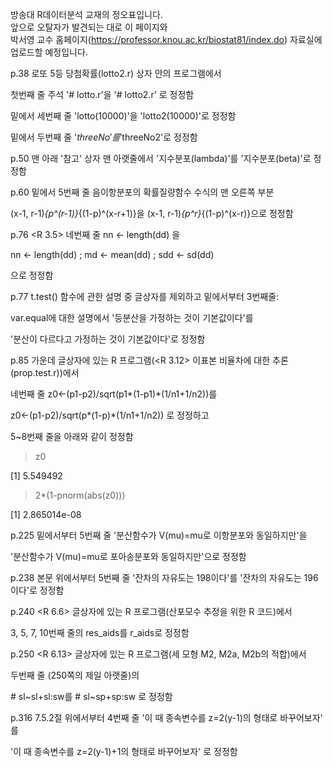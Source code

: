 방송대 R데이터분석 교재의 정오표입니다.  
앞으로 오탈자가 발견되는 대로 이 페이지와   
박서영 교수 홈페이지(https://professor.knou.ac.kr/biostat81/index.do) 자료실에 업로드할 예정입니다.   


p.38 로또 5등 당첨확률(lotto2.r) 상자 안의 프로그램에서 

첫번째 줄 주석 '# lotto.r'을 '# lotto2.r' 로 정정함

밑에서 세번째 줄 'lotto(10000)'을 'lotto2(10000)'로 정정함

밑에서 두번째 줄 '$threeNo'를 '$threeNo2'로 정정함



p.50 맨 아래 '참고' 상자 맨 아랫줄에서 '지수분포(lambda)'를 '지수분포(beta)'로 정정함



p.60 밑에서 5번째 줄 음이항분포의 확률질량함수 수식의 맨 오른쪽 부분

(x-1, r-1)*{p^(r-1)}*{(1-p)^(x-r+1)}을 (x-1, r-1)*{p^r}*{(1-p)^(x-r)}으로 정정함


p.76 <R 3.5> 네번째 줄 nn <- length(dd) 을

nn <- length(dd) ; md <- mean(dd) ; sdd <- sd(dd)

으로 정정함


p.77 t.test() 함수에 관한 설명 중 글상자를 제외하고 밑에서부터 3번째줄:

var.equal에 대한 설명에서 '등분산을 가정하는 것이 기본값이다'를 

'분산이 다르다고 가정하는 것이 기본값이다'로 정정함



p.85 가운데 글상자에 있는 R 프로그램(<R 3.12> 이표본 비율차에 대한 추론(prop.test.r))에서

네번째 줄 z0<-(p1-p2)/sqrt(p1*(1-p1)*(1/n1+1/n2))를 

z0<-(p1-p2)/sqrt(p*(1-p)*(1/n1+1/n2)) 로 정정하고

5~8번째 줄을 아래와 같이 정정함

>  z0

[1] 5.549492

>  2*(1-pnorm(abs(z0)))

[1] 2.865014e-08









p.225 밑에서부터 5번째 줄 '분산함수가 V(mu)=mu로 이항분포와 동일하지만'을

'분산함수가 V(mu)=mu로 포아송분포와 동일하지만'으로 정정함



p.238 본문 위에서부터 5번째 줄 '잔차의 자유도는 198이다'를 '잔차의 자유도는 196이다'로 정정함



p.240 <R 6.6> 글상자에 있는 R 프로그램(산포모수 추정을 위한 R 코드)에서

3, 5, 7, 10번째 줄의 res_aids를 r_aids로 정정함



p.250 <R 6.13> 글상자에 있는 R 프로그램(세 모형 M2, M2a, M2b의 적합)에서

두번째 줄 (250쪽의 제일 아랫줄)의

\# sl~sl+sl:sw를 \# sl~sp+sp:sw 로 정정함



p.316 7.5.2절 위에서부터 4번째 줄 '이 때 종속변수를 z=2(y-1)의 형태로 바꾸어보자' 를

'이 때 종속변수를 z=2(y-1)+1의 형태로 바꾸어보자' 로 정정함
